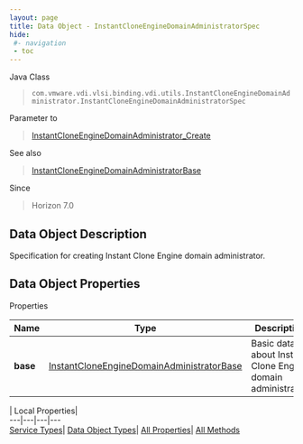 ```yaml
---
layout: page
title: Data Object - InstantCloneEngineDomainAdministratorSpec
hide:
 #- navigation
 - toc
---
```






Java Class  
> `com.vmware.vdi.vlsi.binding.vdi.utils.InstantCloneEngineDomainAdministrator.InstantCloneEngineDomainAdministratorSpec`

Parameter to  
> [InstantCloneEngineDomainAdministrator_Create](vdi.utils.InstantCloneEngineDomainAdministrator.md#create)

See also  
> [InstantCloneEngineDomainAdministratorBase](vdi.utils.InstantCloneEngineDomainAdministrator.DomainAdministratorBase.md)

Since  
> Horizon 7.0


## Data Object Description 

Specification for creating Instant Clone Engine domain administrator. 

## Data Object Properties

Properties

Name |  Type |  Description   
---|---|---  
**base**| [InstantCloneEngineDomainAdministratorBase](vdi.utils.InstantCloneEngineDomainAdministrator.DomainAdministratorBase.md)|  Basic data about Instant Clone Engine domain administrator.   
  
  
  
 | Local Properties|   
---|---|---|---  
[Service Types](index-mo_types.md)| [Data Object Types](index-do_types.md)| [All Properties](index-properties.md)| [All Methods](index-methods.md)  
  
  
